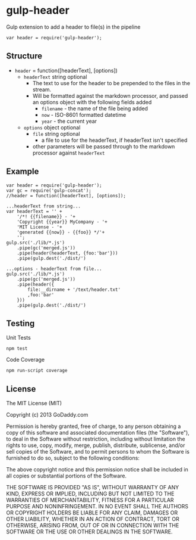 gulp-header
===========

Gulp extension to add a header to file(s) in the pipeline

    var header = require('gulp-header');

Structure
---------

* `header` = function([headerText], [options])
    * `headerText` string optional
      * The text to use for the header to be prepended to the files in the stream.
      * Will be formatted against the markdown processor, and passed an options object with the following fields added
        * `filename` - the name of the file being added
        * `now` - ISO-8601 formatted datetime
        * `year` - the current year
    * `options` object optional
      * `file` string optional
        * a file to use for the headerText, if headerText isn't specified
      * other parameters will be passed through to the markdown processor against `headerText` 

Example
-------
    var header = require('gulp-header');
    var gc = require('gulp-concat');
    //header = function([headerText], [options]);
    
    ...headerText from string...
    var headerText = '' +
        '/*! {{filename}} - '+
        'Copyright {{year}} MyCompany - '+
        'MIT License - '+
        'generated {{now}} - {{foo}} */'+
        '';
    gulp.src('./lib/*.js')
        .pipe(gc('merged.js'))
        .pipe(header(headerText, {foo:'bar'}))
        .pipe(gulp.dest('./dist/')
    
    ...options - headerText from file...
    gulp.src('./lib/*.js')
        .pipe(gc('merged.js'))
        .pipe(header({
            file:__dirname + '/text/header.txt'
            ,foo:'bar'
        }))
        .pipe(gulp.dest('./dist/')

Testing
-------

Unit Tests

    npm test

Code Coverage

    npm run-script coverage


License
-------

The MIT License (MIT)

Copyright (c) 2013 GoDaddy.com

Permission is hereby granted, free of charge, to any person obtaining a copy of
this software and associated documentation files (the "Software"), to deal in
the Software without restriction, including without limitation the rights to
use, copy, modify, merge, publish, distribute, sublicense, and/or sell copies of
the Software, and to permit persons to whom the Software is furnished to do so,
subject to the following conditions:

The above copyright notice and this permission notice shall be included in all
copies or substantial portions of the Software.

THE SOFTWARE IS PROVIDED "AS IS", WITHOUT WARRANTY OF ANY KIND, EXPRESS OR
IMPLIED, INCLUDING BUT NOT LIMITED TO THE WARRANTIES OF MERCHANTABILITY, FITNESS
FOR A PARTICULAR PURPOSE AND NONINFRINGEMENT. IN NO EVENT SHALL THE AUTHORS OR
COPYRIGHT HOLDERS BE LIABLE FOR ANY CLAIM, DAMAGES OR OTHER LIABILITY, WHETHER
IN AN ACTION OF CONTRACT, TORT OR OTHERWISE, ARISING FROM, OUT OF OR IN
CONNECTION WITH THE SOFTWARE OR THE USE OR OTHER DEALINGS IN THE SOFTWARE.
